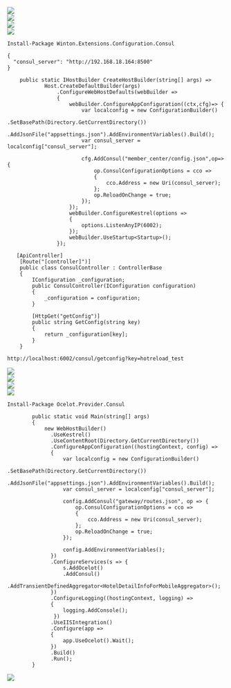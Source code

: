 ![](https://ftp.bmp.ovh/imgs/2021/07/b85862084ab500cd.png)    
![](https://ftp.bmp.ovh/imgs/2021/07/f153fa1124524588.png)    
![](https://ftp.bmp.ovh/imgs/2021/07/8b22c05367d5bcfe.png)    
![](https://ftp.bmp.ovh/imgs/2021/07/cb329d7df73f4cea.png)   
```
Install-Package Winton.Extensions.Configuration.Consul 
```
```
{
  "consul_server": "http://192.168.18.164:8500"
}

```
```
    public static IHostBuilder CreateHostBuilder(string[] args) =>
            Host.CreateDefaultBuilder(args)
                .ConfigureWebHostDefaults(webBuilder =>
                {
                    webBuilder.ConfigureAppConfiguration((ctx,cfg)=> {
                        var localconfig = new ConfigurationBuilder()
                                    .SetBasePath(Directory.GetCurrentDirectory())
                                    .AddJsonFile("appsettings.json").AddEnvironmentVariables().Build();
                        var consul_server = localconfig["consul_server"];

                        cfg.AddConsul("member_center/config.json",op=> {
                            op.ConsulConfigurationOptions = cco =>
                            {
                                cco.Address = new Uri(consul_server);
                            };
                            op.ReloadOnChange = true;
                        });
                    });
                    webBuilder.ConfigureKestrel(options =>
                    {
                        options.ListenAnyIP(6002);
                    });
                    webBuilder.UseStartup<Startup>();
                });
```
```
   [ApiController]
    [Route("[controller]")]
    public class ConsulController : ControllerBase
    {
        IConfiguration _configuration;
        public ConsulController(IConfiguration configuration)
        {
            _configuration = configuration;
        }

        [HttpGet("getConfig")]
        public string GetConfig(string key)
        {
            return _configuration[key];
        }
    }
```
```
http://localhost:6002/consul/getconfig?key=hotreload_test
```
![](https://ftp.bmp.ovh/imgs/2021/07/c4176b30ba68de39.png)    
![](https://ftp.bmp.ovh/imgs/2021/07/511655859255eb15.png)    
![](https://ftp.bmp.ovh/imgs/2021/07/2b2ba246a7691e9c.png)    
![](https://ftp.bmp.ovh/imgs/2021/07/ef9453ff0e573244.png)   
```
Install-Package Ocelot.Provider.Consul

```
```
        public static void Main(string[] args)
        {
            new WebHostBuilder()
              .UseKestrel()
              .UseContentRoot(Directory.GetCurrentDirectory())
              .ConfigureAppConfiguration((hostingContext, config) =>
              {
                  var localconfig = new ConfigurationBuilder()
                                .SetBasePath(Directory.GetCurrentDirectory())
                                .AddJsonFile("appsettings.json").AddEnvironmentVariables().Build();
                  var consul_server = localconfig["consul_server"];

                  config.AddConsul("gateway/routes.json", op => {
                      op.ConsulConfigurationOptions = cco =>
                      {
                          cco.Address = new Uri(consul_server);
                      };
                      op.ReloadOnChange = true;
                  });

                  config.AddEnvironmentVariables();
              })
              .ConfigureServices(s => {
                  s.AddOcelot()
                  .AddConsul()
                  .AddTransientDefinedAggregator<HotelDetailInfoForMobileAggregator>();
              })
              .ConfigureLogging((hostingContext, logging) =>
              {
                  logging.AddConsole();
               })
              .UseIISIntegration()
              .Configure(app =>
              {
                  app.UseOcelot().Wait();
              })
              .Build()
              .Run();
        }
```
![](https://ftp.bmp.ovh/imgs/2021/07/c17984917647ff3b.png)   